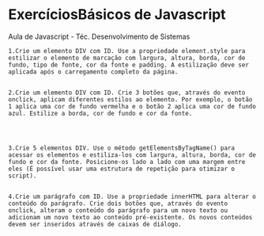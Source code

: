 # ExercíciosBásicos de Javascript
Aula de Javascript - Téc. Desenvolvimento de Sistemas

    1.Crie um elemento DIV com ID. Use a propriedade element.style para estilizar o elemento de marcação com largura, altura, borda, cor de fundo, tipo de fonte, cor da fonte e padding. A estilização deve ser aplicada após o carregamento completo da página.

 
    2.Crie um elemento DIV com ID. Crie 3 botões que, através do evento onclick, aplicam diferentes estilos ao elemento. Por exemplo, o botão 1 aplica uma cor de fundo vermelha e o botão 2 aplica uma cor de fundo azul. Estilize a borda, cor de fundo e cor da fonte.

 


    3.Crie 5 elementos DIV. Use o método getElementsByTagName() para acessar os elementos e estiliza-los com largura, altura, borda, cor de fundo e cor da fonte. Posicione-os lado a lado com uma margem entre eles (É possível usar uma estrutura de repetição para otimizar o script).

 
    4.Crie um parágrafo com ID. Use a propriedade innerHTML para alterar o conteúdo do parágrafo. Crie dois botões que, através do evento onclick, alteram o conteúdo do parágrafo para um novo texto ou adicionam um novo texto ao conteúdo pré-existente. Os novos conteúdos devem ser inseridos através de caixas de diálogo.
